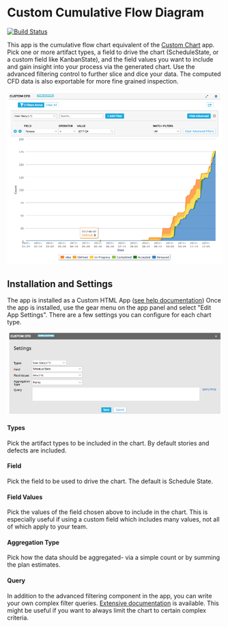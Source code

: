 # Custom Cumulative Flow Diagram

[![Build Status](https://travis-ci.org/krmorse/CustomCfd.png?branch=master)](https://travis-ci.org/krmorse/CustomCfd)

This app is the cumulative flow chart equivalent of the [Custom Chart](https://github.com/RallyCommunity/CustomChart) app.  Pick one or more artifact types, a field to drive the chart (ScheduleState, or a custom field like KanbanState), and the field values you want to include and gain insight into your process via the generated chart.  Use the advanced filtering control to further slice and dice your data.  The computed CFD data is also exportable for more fine grained inspection.

![custom cfd screenshot](images/CustomCfd.png "Custom Cfd Screenshot")

## Installation and Settings
The app is installed as a Custom HTML App ([see help documentation](https://help.rallydev.com/custom-html))
Once the app is installed, use the gear menu on the app panel and select "Edit App Settings". There are a few settings you can configure for each chart type.

![custom cfd settings screenshot](images/CustomCfdSettings.png "Custom Cfd Settings Screenshot")

#### Types
Pick the artifact types to be included in the chart.  By default stories and defects are included.

#### Field
Pick the field to be used to drive the chart.  The default is Schedule State.

#### Field Values
Pick the values of the field chosen above to include in the chart.  This is especially useful if using a custom field which includes many values, not all of which apply to your team.

#### Aggregation Type
Pick how the data should be aggregated- via a simple count or by summing the plan estimates.

#### Query
In addition to the advanced filtering component in the app, you can write your own complex filter queries. [Extensive documentation](https://help.rallydev.com/grid-queries?basehost=https://rally1.rallydev.com) is available. This might be useful if you want to always limit the chart to certain complex criteria.